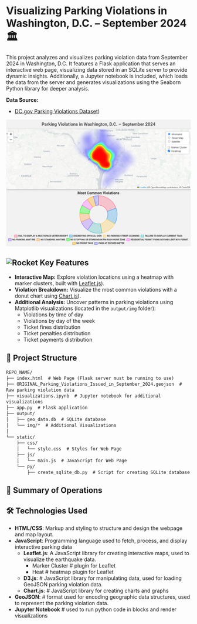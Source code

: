 # Visualizing Parking Violations in Washington, D.C. – September 2024🏛️

This project analyzes and visualizes parking violation data from September 2024 in Washington, D.C. It features a Flask application that serves an interactive web page, visualizing data stored in an SQLite server to provide dynamic insights. Additionally, a Jupyter notebook is included, which loads the data from the server and generates visualizations using the Seaborn Python library for deeper analysis.

**Data Source:**

* [DC.gov Parking Violations Dataset](https://catalog.data.gov/dataset/parking-violations-issued-in-september-2024))

![Screenshot](screenshot.png)

## <img src="https://raw.githubusercontent.com/Tarikul-Islam-Anik/Animated-Fluent-Emojis/master/Emojis/Travel%20and%20places/Rocket.png" alt="Rocket" width="25" height="25" /> Key Features

* **Interactive Map:** Explore violation locations using a heatmap with marker clusters, built with [Leaflet.js](https://leafletjs.com/)). 
* **Violation Breakdown:** Visualize the most common violations with a donut chart using [Chart.js](https://www.chartjs.org/)).
* **Additional Analysis:** Uncover patterns in parking violations using Matplotlib visualizations (located in the `output/img` folder):
    * Violations by time of day
    * Violations by day of the week
    * Ticket fines distribution
    * Ticket penalties distribution
    * Ticket payments distribution


## 📂 Project Structure

```plaintext
REPO_NAME/
├── index.html  # Web Page (Flask server must be running to use)
├── ORIGINAL_Parking_Violations_Issued_in_September_2024.geojson  # Raw parking violation data
├── visualizations.ipynb  # Jupyter notebook for additional visualizations
├── app.py  # Flask application
├── output/
│   ├── geo_data.db  # SQLite database
│   └── img/*  # Additional Visualizations
│       
└── static/
    ├── css/
    │   └── style.css  # Styles for Web Page
    ├── js/
    │   └── main.js  # JavaScript for Web Page
    └── py/
        ├── create_sqlite_db.py  # Script for creating SQLite database

```

## 📝 Summary of Operations



## 🛠️ Technologies Used
- **HTML/CSS**: Markup and styling to structure and design the webpage and map layout.
- **JavaScript**: Programming language used to fetch, process, and display interactive parking data
   - **Leaflet.js**: A JavaScript library for creating interactive maps, used to visualize the earthquake data.
      - Marker Cluster # plugin for Leaflet
      - Heat # heatmap plugin for Leaflet
   - **D3.js**: # JavaScript library for manipulating data, used for loading GeoJSON parking violation data.
   - **Chart.js**: # JavaScript library for creating charts and graphs
- **GeoJSON**: # format used for encoding geographic data structures, used to represent the parking violation data.
- **Jupyter Notebook** # used to run python code in blocks and render visualizations
